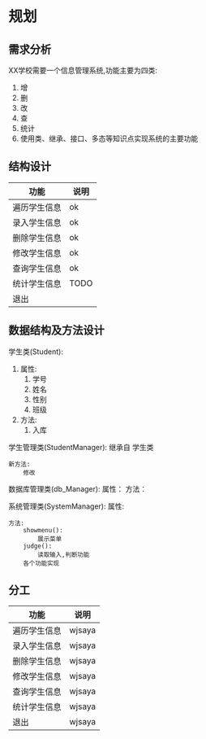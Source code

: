 # 规划


## 需求分析
XX学校需要一个信息管理系统,功能主要为四类:
1. 增
2. 删
3. 改
4. 查
5. 统计
6. 使用类、继承、接口、多态等知识点实现系统的主要功能


## 结构设计
功能|说明
--|--
遍历学生信息|ok
录入学生信息|ok
删除学生信息|ok
修改学生信息|ok
查询学生信息|ok
统计学生信息|TODO
退出|


## 数据结构及方法设计
学生类(Student):
1. 属性:
	1. 学号
	2. 姓名
	3. 性别
	4. 班级
2. 方法:
	1. 入库

学生管理类(StudentManager):
	继承自	学生类

	新方法:
		修改

数据库管理类(db_Manager):
	属性：
	方法：

系统管理类(SystemManager):
    属性:

    方法:
        showmenu():
            展示菜单
		judge():
			读取输入,判断功能
		各个功能实现



## 分工
功能|说明
--|--
遍历学生信息|wjsaya
录入学生信息|wjsaya
删除学生信息|wjsaya
修改学生信息|wjsaya
查询学生信息|wjsaya
统计学生信息|wjsaya
退出|wjsaya
